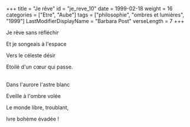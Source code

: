 +++
title = "Je rêve"
id = "je_reve_10"
date = 1999-02-18
weight = 16
categories = ["Etre", "Aube"]
tags = ["philosophie", "ombres et lumières", "1999"]
LastModifierDisplayName = "Barbara Post"
verseLength = 7
+++

Je rêve sans réfléchir

Et je songeais à l'espace

Vers le céleste désir

Etoilé d'un cœur qui passe.

 \
Dans l'aurore l'astre blanc

Eveille à l'ombre volée

Le monde libre, troublant,

Ivre bohème évadée !

